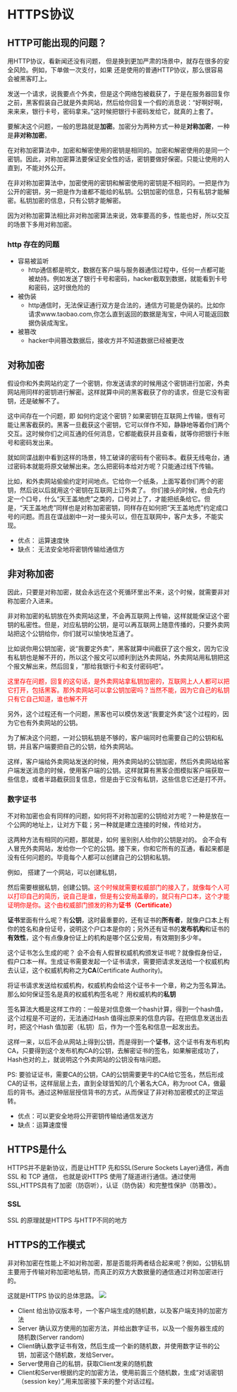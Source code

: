 # HTTPS协议



## HTTP可能出现的问题？

用HTTP协议，看新闻还没有问题， 但是换到更加严肃的场景中，就存在很多的安全风险。例如，下单做一次支付，如果 还是使用的普通HTTP协议，那么很容易 会被黑客盯上。


发送一个请求，说我要点个外卖，但是这个网络包被截获了，于是在服务器回复你之前，黑客假装自己就是外卖网站，然后给你回复一个假的消息说：“好啊好啊，来来来，银行卡号，密码拿来。”这时候把银行卡密码发给它，就真的上套了。


要解决这个问题，一般的思路就是**加密**。加密分为两种方式一种是**对称加密**，一种是**非对称加密**。


在对称加密算法中，加密和解密使用的密钥是相同的。加密和解密使用的是同一个密钥。因此，对称加密算法要保证安全性的话，密钥要做好保密。只能让使用的人直到，不能对外公开。


在非对称加密算法中，加密使用的密钥和解密使用的密钥是不相同的。一把是作为公开的密钥，另一把是作为谁都不能给的私钥。公钥加密的信息，只有私钥才能解密。私钥加密的信息，只有公钥才能解密。


因为对称加密算法相比非对称加密算法来说，效率要高的多，性能也好，所以交互的场景下多用对称加密。


### http 存在的问题
* 容易被监听
  * http通信都是明文，数据在客户端与服务器通信过程中，任何一点都可能被劫持。例如发送了银行卡号和密码，hacker截取到数据，就能看到卡号和密码，这时很危险的
* 被伪装
  * http通信时，无法保证通行双方是合法的，通信方可能是伪装的。比如你请求www.taobao.com,你怎么直到返回的数据是淘宝，中间人可能返回数据伪装成淘宝。
* 被篡改
  * hacker中间篡改数据后，接收方并不知道数据已经被更改


## 对称加密
假设你和外卖网站约定了一个密钥，你发送请求的时候用这个密钥进行加密，外卖网站用同样的密钥进行解密。这样就算中间的黑客截获了你的请求，但是它没有密钥，还是破解不了。

这中间存在一个问题，即 如何约定这个密钥？如果密钥在互联网上传输，很有可能让黑客截获的。黑客一旦截获这个密钥，它可以佯作不知，静静地等着你们两个交互。这时候你们之间互通的任何消息，它都能截获并且查看，就等你把银行卡账号和密码发出来。


就如同谍战剧中看到这样的场景，特工破译的密码有个密码本。截获无线电台，通过密码本就能将原文破解出来。怎么把密码本给对方呢？只能通过线下传输。


比如，和外卖网站偷偷约定时间地点。它给你一个纸条，上面写着你们两个的密钥，然后说以后就用这个密钥在互联网上订外卖了。 你们接头的时候，也会先约定一个口号，什么“天王盖地虎”之类的，口号对上了，才能把纸条给它。但是，“天王盖地虎”同样也是对称加密密钥，同样存在如何把“天王盖地虎”约定成口号的问题。而且在谍战剧中一对一接头可以，但在互联网中，客户太多，不能实现。

* 优点： 运算速度快
* 缺点： 无法安全地将密钥传输给通信方


## 非对称加密
因此，只要是对称加密，就会永远在这个死循环里出不来，这个时候，就需要非对称加密介入进来。

非对称加密的私钥放在外卖网站这里，不会再互联网上传输，这样就能保证这个密钥的私密性。但是，对应私钥的公钥，是可以再互联网上随意传播的，只要外卖网站把这个公钥给你，你们就可以愉快地互通了。

比如说你用公钥加密，说“我要定外卖”，黑客就算中间截获了这个报文，因为它没有私钥也是解不开的，所以这个报文可以顺利到达外卖网站，外卖网站用私钥把这个报文解出来，然后回复，“那给我银行卡和支付密码吧”。


<font color=red>这里存在问题，回复的这句话，是外卖网站拿私钥加密的，互联网上人人都可以把它打开，包括黑客。那外卖网站可以拿公钥加密吗？当然不能，因为它自己的私钥只有它自己知道，谁也解不开</font>

另外，这个过程还有一个问题，黑客也可以模仿发送“我要定外卖”这个过程的，因为它也有外卖网站的公钥。


为了解决这个问题，一对公钥私钥是不够的，客户端同时也需要自己的公钥和私钥，并且客户端要把自己的公钥，给外卖网站。


这样，客户端给外卖网站发送的时候，用外卖网站的公钥加密，然后外卖网站给客户端发送消息的时候，使用客户端的公钥。这样就算有黑客企图模拟客户端获取一些信息，或者半路截获回复信息，但是由于它没有私钥，这些信息它还是打不开。


### 数字证书
不对称加密也会有同样的问题，如何将不对称加密的公钥给对方呢？一种是放在一个公网的地址上，让对方下载；另一种就是建立连接的时候，传给对方。

这两种方法有相同的问题，那就是，如何 鉴别别人给你的公钥是对的。 会不会有人冒充外卖网站，发给你一个它的公钥。接下来，你和它所有的互通，看起来都是没有任何问题的。毕竟每个人都可以创建自己的公钥和私钥。



例如， 搭建了一个网站，可以创建私钥，

然后需要根据私钥，创建公钥。<font color =red>这个时候就需要权威部门的接入了，就像每个人可以打印自己的简历，说自己是谁，但是有公安局盖章的，就只有户口本，这个才能证明你是你。这个由权威部门颁发的称为**证书（Certificate）**</font>


**证书**里面有什么呢？有**公钥**，这时最重要的，还有证书的**所有者**，就像户口本上有你的姓名和身份证号，说明这个户口本是你的；另外还有证书的**发布机构**和证书的**有效性**，这个有点像身份证上的机构是哪个区公安局，有效期到多少年。

这个证书怎么生成的呢？ 会不会有人假冒权威机构颁发证书呢？就像假身份证，假户口本一样。生成证书需要发起一个证书请求，需要把请求发送给一个权威机构去认证，这个权威机构称之为**CA**(Certificate Authority)。


将证书请求发送给权威机构，权威机构会给这个证书卡一个章，称之为签名算法。 那么如何保证签名是真的权威机构签名呢？ 用权威机构的**私钥**


签名算法大概是这样工作的：一般是对信息做一个hash计算，得到一个hash值，这个过程是不可逆的，无法通过Hash 值得出原来的信息内容。在把信息发送出去时，把这个Hash 值加密（私钥）后，作为一个签名和信息一起发出去。


这样一来，以后不会从网站上得到公钥，而是得到一个**证书**，这个证书有发布机构CA，只要得到这个发布机构CA的公钥，去解密证书的签名，如果解密成功了，Hash也对的上，就说明这个外卖网站的公钥没有啥问题。

PS: 要验证证书，需要CA的公钥，CA的公钥需要更牛的CA给它签名，然后形成CA的证书，这样层层上去，直到全球皆知的几个著名大CA，称为root CA，做最后的背书。通过这种层层授信背书的方式，从而保证了非对称加密模式的正常运转。


* 优点：可以更安全地将公开密钥传输给通信发送方
* 缺点：运算速度慢


## HTTPS是什么
HTTPS并不是新协议，而是让HTTP 先和SSL(Serure Sockets Layer)通信，再由SSL 和 TCP 通信， 也就是说HTTPS 使用了隧道进行通信。通过使用SSL,HTTPS具有了加密（防窃听），认证（防伪装）和完整性保护（防篡改）。


### SSL
SSL 的原理就是HTTPS 与HTTP不同的地方


## HTTPS的工作模式

非对称加密在性能上不如对称加密，那是否能将两者结合起来呢？例如，公钥私钥主要用于传输对称加密地私钥，而真正的双方大数据量的通信通过对称加密进行的。

这就是HTTPS 协议的总体思路。
![](images/2021-05-11-10-45-57.png)



* Client 给出协议版本号，一个客户端生成的随机数，以及客户端支持的加密方法
* Server 确认双方使用的加密方法，并给出数字证书，以及一个服务器生成的随机数(Server random)
* Client确认数字证书有效，然后生成一个新的随机数，并使用数字证书的公钥，加密这个随机数，发给Server。
* Server使用自己的私钥，获取Client发来的随机数
* Client和Server根据约定的加密方法，使用前面三个随机数，生成“对话密钥（session key）”,用来加密接下来的整个对话过程。



